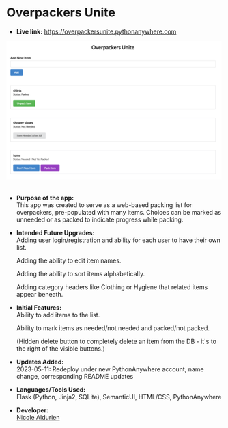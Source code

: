 # Overpackers Unite

- **Live link:**
  https://overpackersunite.pythonanywhere.com

![](https://github.com/nicolealdurien/flask_packing_list/blob/main/OUscreenshot.png?raw=true)
<br /> <br />

- **Purpose of the app:** <br/>
  This app was created to serve as a web-based packing list for overpackers, pre-populated with many items. Choices can be marked as unneeded or as packed to indicate progress while packing.

- **Intended Future Upgrades:**<br/>
  Adding user login/registration and ability for each user to have their own list.

  Adding the ability to edit item names.

  Adding the ability to sort items alphabetically.
  
  Adding category headers like Clothing or Hygiene that related items appear beneath.

- **Initial Features:**<br/>
  Ability to add items to the list.

  Ability to mark items as needed/not needed and packed/not packed.

  (Hidden delete button to completely delete an item from the DB - it's to the right of the visible buttons.)

- **Updates Added:**<br/>
  2023-05-11: Redeploy under new PythonAnywhere account, name change, corresponding README updates

- **Languages/Tools Used:**<br/>
  Flask (Python, Jinja2, SQLite), SemanticUI, HTML/CSS, PythonAnywhere

- **Developer:**<br/>
  [Nicole Aldurien](https://github.com/nicolealdurien)

